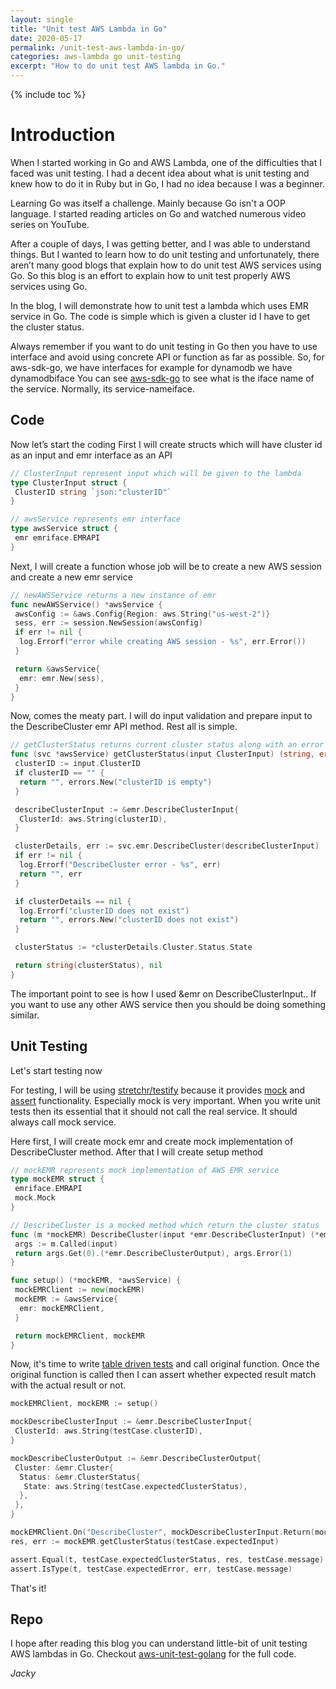 ```yaml
---
layout: single
title: "Unit test AWS Lambda in Go"
date: 2020-05-17
permalink: /unit-test-aws-lambda-in-go/
categories: aws-lambda go unit-testing
excerpt: "How to do unit test AWS lambda in Go."
---
```

{% include toc %}

# Introduction 

When I started working in Go and AWS Lambda, one of the difficulties that I faced was unit testing. I had a decent idea about what is unit testing and knew how to do it in Ruby but in Go, I had no idea because I was a beginner.

Learning Go was itself a challenge. Mainly because Go isn't a OOP language. I started reading articles on Go and watched numerous video series on YouTube.

After a couple of days, I was getting better, and I was able to understand things. But I wanted to learn how to do unit testing and unfortunately, there aren’t many good blogs that explain how to do unit test AWS services using Go. So this blog is an effort to explain how to unit test properly AWS services using Go.

In the blog, I will demonstrate how to unit test a lambda which uses EMR service in Go. The code is simple which is given a cluster id I have to get the cluster status.

Always remember if you want to do unit testing in Go then you have to use interface and avoid using concrete API or function as far as possible. So, for aws-sdk-go, we have interfaces for example for dynamodb we have
dynamodbiface You can see [aws-sdk-go](https://docs.aws.amazon.com/sdk-for-go/api/) to see what is the iface name of the service. Normally, its service-nameiface.

## Code

Now let’s start the coding
First I will create structs which will have cluster id as an input and emr interface as an API

```go
// ClusterInput represent input which will be given to the lambda
type ClusterInput struct {
 ClusterID string `json:"clusterID"`
}

// awsService represents emr interface
type awsService struct {
 emr emriface.EMRAPI
}
```

Next, I will create a function whose job will be to create a new AWS session and create a new emr service

```go
// newAWSService returns a new instance of emr
func newAWSService() *awsService {
 awsConfig := &aws.Config{Region: aws.String("us-west-2")}
 sess, err := session.NewSession(awsConfig)
 if err != nil {
  log.Errorf("error while creating AWS session - %s", err.Error())
 }

 return &awsService{
  emr: emr.New(sess),
 }
}
```

Now, comes the meaty part. I will do input validation and prepare input to the DescribeCluster emr API method. Rest all is simple.

```go
// getClusterStatus returns current cluster status along with an error
func (svc *awsService) getClusterStatus(input ClusterInput) (string, error) {
 clusterID := input.ClusterID
 if clusterID == "" {
  return "", errors.New("clusterID is empty")
 }

 describeClusterInput := &emr.DescribeClusterInput{
  ClusterId: aws.String(clusterID),
 }

 clusterDetails, err := svc.emr.DescribeCluster(describeClusterInput)
 if err != nil {
  log.Errorf("DescribeCluster error - %s", err)
  return "", err
 }

 if clusterDetails == nil {
  log.Errorf("clusterID does not exist")
  return "", errors.New("clusterID does not exist")
 }

 clusterStatus := *clusterDetails.Cluster.Status.State

 return string(clusterStatus), nil
}
```

The important point to see is how I used &emr on DescribeClusterInput.. If you want to use any other AWS service then you should be doing something similar.

## Unit Testing

Let's start testing now

For testing, I will be using [stretchr/testify](https://github.com/stretchr/testify) because it provides [mock](https://github.com/stretchr/testify#mock-package) and [assert](https://github.com/stretchr/testify#assert-package) functionality. Especially mock is very important. When you write unit tests then its essential that it should not call the real service. It should always call mock service.

Here first, I will create mock emr and create mock implementation of DescribeCluster method. After that I will create setup method

```go
// mockEMR represents mock implementation of AWS EMR service
type mockEMR struct {
 emriface.EMRAPI
 mock.Mock
}

// DescribeCluster is a mocked method which return the cluster status
func (m *mockEMR) DescribeCluster(input *emr.DescribeClusterInput) (*emr.DescribeClusterOutput, error) {
 args := m.Called(input)
 return args.Get(0).(*emr.DescribeClusterOutput), args.Error(1)
}

func setup() (*mockEMR, *awsService) {
 mockEMRClient := new(mockEMR)
 mockEMR := &awsService{
  emr: mockEMRClient,
 }

 return mockEMRClient, mockEMR
}
```

Now, it's time to write [table driven tests](https://github.com/golang/go/wiki/TableDrivenTests) and call original function. Once the original function is called then I can assert whether expected result match with the actual result or not.

```go
mockEMRClient, mockEMR := setup()

mockDescribeClusterInput := &emr.DescribeClusterInput{
 ClusterId: aws.String(testCase.clusterID),
}

mockDescribeClusterOutput := &emr.DescribeClusterOutput{
 Cluster: &emr.Cluster{
  Status: &emr.ClusterStatus{
   State: aws.String(testCase.expectedClusterStatus),
  },
 },
}

mockEMRClient.On("DescribeCluster", mockDescribeClusterInput.Return(mockDescribeClusterOutput, testCase.emrError)
res, err := mockEMR.getClusterStatus(testCase.expectedInput)

assert.Equal(t, testCase.expectedClusterStatus, res, testCase.message)
assert.IsType(t, testCase.expectedError, err, testCase.message)
```

That's it!  

## Repo

I hope after reading this blog you can understand little-bit of unit testing AWS lambdas in Go.
Checkout [aws-unit-test-golang](https://github.com/belikemike21/aws-unit-test-golang) for the full code.


*Jacky*
